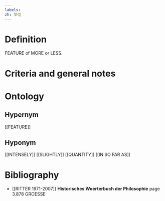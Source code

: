 ```yaml
---
labels: 
zh: 學位
---
```


# Definition
FEATURE of MORE or LESS.
# Criteria and general notes
# Ontology

## Hypernym
[[FEATURE]]
## Hyponym
[[INTENSELY]]
[[SLIGHTLY]]
[[QUANTITY]]
[[IN SO FAR AS]]
# Bibliography
- [[RITTER 1971-2007]]
**Historisches Woerterbuch der Philosophie** page 3.878
GROESSE